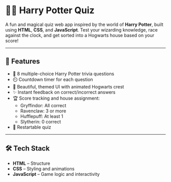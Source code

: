 # 🧙‍♂️ Harry Potter Quiz

A fun and magical quiz web app inspired by the world of **Harry Potter**, built using **HTML**, **CSS**, and **JavaScript**. Test your wizarding knowledge, race against the clock, and get sorted into a Hogwarts house based on your score!

---

## 🔮 Features

- 🧠 8 multiple-choice Harry Potter trivia questions
- ⏲️ Countdown timer for each question
- 🎨 Beautiful, themed UI with animated Hogwarts crest
- ✨ Instant feedback on correct/incorrect answers
- 🏆 Score tracking and house assignment:
  - Gryffindor: All correct
  - Ravenclaw: 3 or more
  - Hufflepuff: At least 1
  - Slytherin: 0 correct
- 🔁 Restartable quiz

---

## 🛠️ Tech Stack

- **HTML** – Structure
- **CSS** – Styling and animations
- **JavaScript** – Game logic and interactivity

